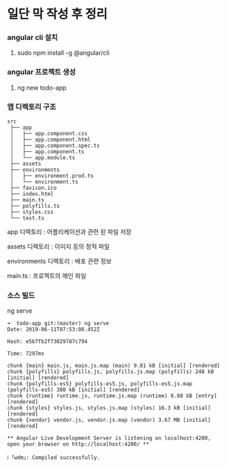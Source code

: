 # 일단 막 작성 후 정리

### angular cli 설치
1. sudo npm install -g @angular/cli


### angular 프로젝트 생성
1. ng new todo-app


### 앱 디렉토리 구조
```
src
 ├── app
 │   ├── app.component.css
 │   ├── app.component.html
 │   ├── app.component.spec.ts
 │   ├── app.component.ts
 │   └── app.module.ts
 ├── assets
 ├── environments
 │   ├── environment.prod.ts
 │   └── environment.ts
 ├── favicon.ico
 ├── index.html
 ├── main.ts
 ├── polyfills.ts
 ├── styles.css
 └── test.ts
```
app 디렉토리 : 어플리케이션과 관련 된 파일 저장

assets 디렉토리 : 이미지 등의 정적 파일

environments 디렉토리 : 배포 관련 정보

main.ts : 프로젝트의 메인 파일


### 소스 빌드

ng serve

```
➜  todo-app git:(master) ng serve                                                                                           
Date: 2019-06-11T07:53:08.452Z

Hash: e5b7fb2f73029787c794

Time: 7297ms

chunk {main} main.js, main.js.map (main) 9.81 kB [initial] [rendered]
chunk {polyfills} polyfills.js, polyfills.js.map (polyfills) 248 kB [initial] [rendered]
chunk {polyfills-es5} polyfills-es5.js, polyfills-es5.js.map (polyfills-es5) 380 kB [initial] [rendered]
chunk {runtime} runtime.js, runtime.js.map (runtime) 6.08 kB [entry] [rendered]
chunk {styles} styles.js, styles.js.map (styles) 16.3 kB [initial] [rendered]
chunk {vendor} vendor.js, vendor.js.map (vendor) 3.67 MB [initial] [rendered]

** Angular Live Development Server is listening on localhost:4200, open your browser on http://localhost:4200/ **

ℹ ｢wdm｣: Compiled successfully.
```